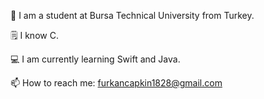 
🏫 I am a student at Bursa Technical University from Turkey.

🗒️ I know C.

💻 I am currently learning Swift and Java.

📫 How to reach me: furkancapkin1828@gmail.com

      
    

<!--
**FurkanCAPKIN/FurkanCAPKIN** is a ✨ _special_ ✨ repository because its `README.md` (this file) appears on your GitHub profile.

Here are some ideas to get you started:

- 🔭 I’m currently working on ...
- 🌱 I’m currently learning ...
- 👯 I’m looking to collaborate on ...
- 🤔 I’m looking for help with ...
- 💬 Ask me about ...
- 📫 How to reach me: ...
- 😄 Pronouns: ...
- ⚡ Fun fact: ...
-->
